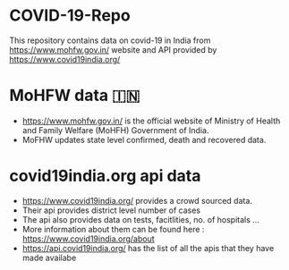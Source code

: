 # COVID-19-Repo
This repository contains data on covid-19 in India from https://www.mohfw.gov.in/ website and API provided by https://www.covid19india.org/

# MoHFW data 🇮🇳
- https://www.mohfw.gov.in/ is the official website of Ministry of Health and Family Welfare (MoHFH) Government of India.
- MoFHW updates state level confirmed, death and recovered data.
# covid19india.org api data
- https://www.covid19india.org/ provides a crowd sourced data.
- Their api provides district level number of cases
- The api also provides data on tests, facitlities, no. of hospitals ...
- More information about them can be found here : https://www.covid19india.org/about
- https://api.covid19india.org/ has the list of all the apis that they have made availabe
